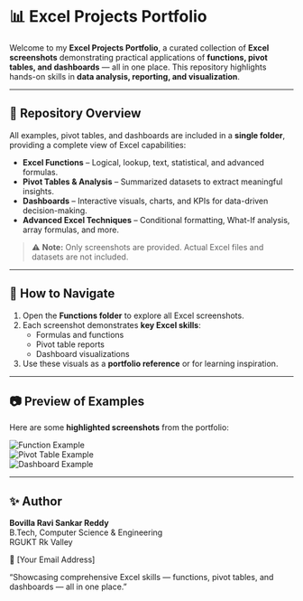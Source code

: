 # 📊 Excel Projects Portfolio

Welcome to my **Excel Projects Portfolio**, a curated collection of **Excel screenshots** demonstrating practical applications of **functions, pivot tables, and dashboards** — all in one place. This repository highlights hands-on skills in **data analysis, reporting, and visualization**.

---

## 🔹 Repository Overview

All examples, pivot tables, and dashboards are included in a **single folder**, providing a complete view of Excel capabilities:  

- **Excel Functions** – Logical, lookup, text, statistical, and advanced formulas.  
- **Pivot Tables & Analysis** – Summarized datasets to extract meaningful insights.  
- **Dashboards** – Interactive visuals, charts, and KPIs for data-driven decision-making.  
- **Advanced Excel Techniques** – Conditional formatting, What-If analysis, array formulas, and more.

> ⚠️ **Note:** Only screenshots are provided. Actual Excel files and datasets are not included.

---

## 📌 How to Navigate

1. Open the **Functions folder** to explore all Excel screenshots.  
2. Each screenshot demonstrates **key Excel skills**:
   - Formulas and functions  
   - Pivot table reports  
   - Dashboard visualizations  
3. Use these visuals as a **portfolio reference** or for learning inspiration.

---

## 📷 Preview of Examples

Here are some **highlighted screenshots** from the portfolio:

![Function Example](Functions/Function_Examples.png)  
![Pivot Table Example](Functions/Pivot_Tables_Examples.png)  
![Dashboard Example](Functions/Dashboard_Screenshots.png)  

---

## ✨ Author

**Bovilla Ravi Sankar Reddy**  
B.Tech, Computer Science & Engineering  
RGUKT Rk Valley  

📧 [Your Email Address]  

“Showcasing comprehensive Excel skills — functions, pivot tables, and dashboards — all in one place.”
